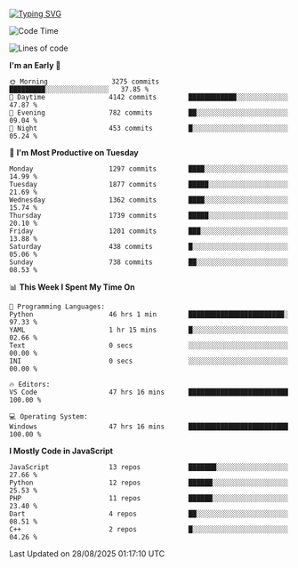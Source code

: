 [![Typing SVG](https://readme-typing-svg.demolab.com?font=Fira+Code&pause=1000&color=F7F7F7&random=false&width=435&lines=Hi+%F0%9F%91%8B%2C+I'm+Rafiu+Sidqi;Junior+Backend+Developer)](https://git.io/typing-svg)
<!--START_SECTION:waka-->
![Code Time](http://img.shields.io/badge/Code%20Time-927%20hrs%2053%20mins-blue)

![Lines of code](https://img.shields.io/badge/From%20Hello%20World%20I%27ve%20Written-2.7%20million%20lines%20of%20code-blue)

**I'm an Early 🐤** 

```text
🌞 Morning                3275 commits        █████████░░░░░░░░░░░░░░░░   37.85 % 
🌆 Daytime                4142 commits        ████████████░░░░░░░░░░░░░   47.87 % 
🌃 Evening                782 commits         ██░░░░░░░░░░░░░░░░░░░░░░░   09.04 % 
🌙 Night                  453 commits         █░░░░░░░░░░░░░░░░░░░░░░░░   05.24 % 
```
📅 **I'm Most Productive on Tuesday** 

```text
Monday                   1297 commits        ████░░░░░░░░░░░░░░░░░░░░░   14.99 % 
Tuesday                  1877 commits        █████░░░░░░░░░░░░░░░░░░░░   21.69 % 
Wednesday                1362 commits        ████░░░░░░░░░░░░░░░░░░░░░   15.74 % 
Thursday                 1739 commits        █████░░░░░░░░░░░░░░░░░░░░   20.10 % 
Friday                   1201 commits        ███░░░░░░░░░░░░░░░░░░░░░░   13.88 % 
Saturday                 438 commits         █░░░░░░░░░░░░░░░░░░░░░░░░   05.06 % 
Sunday                   738 commits         ██░░░░░░░░░░░░░░░░░░░░░░░   08.53 % 
```


📊 **This Week I Spent My Time On** 

```text
💬 Programming Languages: 
Python                   46 hrs 1 min        ████████████████████████░   97.33 % 
YAML                     1 hr 15 mins        █░░░░░░░░░░░░░░░░░░░░░░░░   02.66 % 
Text                     0 secs              ░░░░░░░░░░░░░░░░░░░░░░░░░   00.00 % 
INI                      0 secs              ░░░░░░░░░░░░░░░░░░░░░░░░░   00.00 % 

🔥 Editors: 
VS Code                  47 hrs 16 mins      █████████████████████████   100.00 % 

💻 Operating System: 
Windows                  47 hrs 16 mins      █████████████████████████   100.00 % 
```

**I Mostly Code in JavaScript** 

```text
JavaScript               13 repos            ███████░░░░░░░░░░░░░░░░░░   27.66 % 
Python                   12 repos            ██████░░░░░░░░░░░░░░░░░░░   25.53 % 
PHP                      11 repos            ██████░░░░░░░░░░░░░░░░░░░   23.40 % 
Dart                     4 repos             ██░░░░░░░░░░░░░░░░░░░░░░░   08.51 % 
C++                      2 repos             █░░░░░░░░░░░░░░░░░░░░░░░░   04.26 % 
```




 Last Updated on 28/08/2025 01:17:10 UTC
<!--END_SECTION:waka-->
